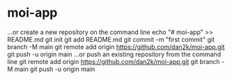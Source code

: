 # moi-app
…or create a new repository on the command line
echo "# moi-app" >> README.md
git init
git add README.md
git commit -m "first commit"
git branch -M main
git remote add origin https://github.com/dan2k/moi-app.git
git push -u origin main
…or push an existing repository from the command line
git remote add origin https://github.com/dan2k/moi-app.git
git branch -M main
git push -u origin main
#
